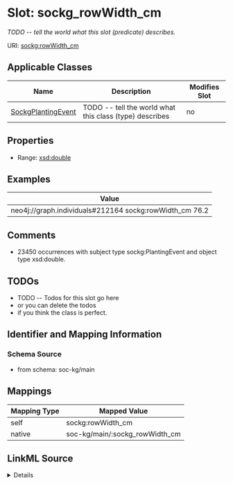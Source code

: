 

# Slot: sockg_rowWidth_cm


_TODO -- tell the world what this slot (predicate) describes._





URI: [sockg:rowWidth_cm](http://www.semanticweb.org/sockg/ontologies/2024/0/soil-carbon-ontology/rowWidth_cm)



<!-- no inheritance hierarchy -->





## Applicable Classes

| Name | Description | Modifies Slot |
| --- | --- | --- |
| [SockgPlantingEvent](../classes/SockgPlantingEvent.md) | TODO -- tell the world what this class (type) describes |  no  |







## Properties

* Range: [xsd:double](http://www.w3.org/2001/XMLSchema#double)






## Examples

| Value |
| --- |
| neo4j://graph.individuals#212164 sockg:rowWidth_cm 76.2 |

## Comments

* 23450 occurrences with subject type sockg:PlantingEvent and object type xsd:double.

## TODOs

* TODO -- Todos for this slot go here
* or you can delete the todos
* if you think the class is perfect.

## Identifier and Mapping Information







### Schema Source


* from schema: soc-kg/main




## Mappings

| Mapping Type | Mapped Value |
| ---  | ---  |
| self | sockg:rowWidth_cm |
| native | soc-kg/main/:sockg_rowWidth_cm |




## LinkML Source

<details>
```yaml
name: sockg_rowWidth_cm
description: TODO -- tell the world what this slot (predicate) describes.
todos:
- TODO -- Todos for this slot go here
- or you can delete the todos
- if you think the class is perfect.
comments:
- 23450 occurrences with subject type sockg:PlantingEvent and object type xsd:double.
examples:
- value: neo4j://graph.individuals#212164 sockg:rowWidth_cm 76.2
from_schema: soc-kg/main
rank: 1000
slot_uri: sockg:rowWidth_cm
alias: sockg_rowWidth_cm
domain_of:
- sockg_PlantingEvent
range: double

```
</details>